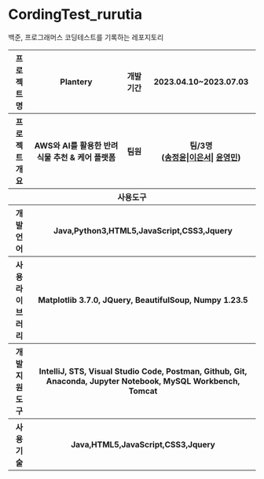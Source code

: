 # CordingTest_rurutia
백준, 프로그래머스 코딩테스트를 기록하는 레포지토리

<table>
<tr><th>프로젝트명</th><th>Plantery</th><th>개발기간</th><th>2023.04.10~2023.07.03</th></tr>
<tr><th>프로젝트 개요</th><th>AWS와 AI를 활용한 반려식물 추천 & 케어 플랫폼</th><th>팀원</th><th>팀/3명<br>(<a href="https://github.com/Song-Jeongyoon">송정윤</a>|<a href="https://github.com/bellaluna5084">이은서</a>|
  <a href="https://github.com/rurutia1231">윤영민</a>)</th></tr>
<tr><th colspan="5">사용도구</th></tr>
<tr><th>개발언어</th><th colspan="4">Java,Python3,HTML5,JavaScript,CSS3,Jquery</th></tr>
<tr><th>사용 라이브러리</th><th colspan="4">Matplotlib 3.7.0, JQuery, BeautifulSoup, Numpy 1.23.5
</th></tr>
<tr><th>개발 지원 도구</th><th colspan="4">IntelliJ, STS, Visual Studio Code, Postman, Github, Git, Anaconda,
                                           Jupyter Notebook, MySQL Workbench, Tomcat</th></tr>
<tr><th>사용기술</th><th colspan="4">Java,HTML5,JavaScript,CSS3,Jquery</th></tr>
</table>
